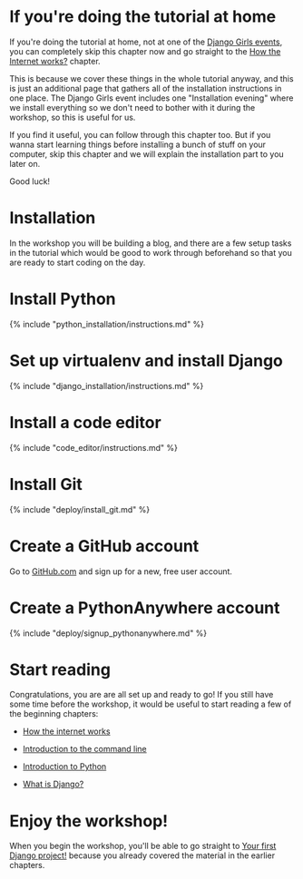 # If you're doing the tutorial at home

If you're doing the tutorial at home, not at one of the [Django Girls events](http://djangogirls.org/events/), you can completely skip this chapter now and go straight to the [How the Internet works?](../how_the_internet_works/README.md) chapter. 

This is because we cover these things in the whole tutorial anyway, and this is just an additional page that gathers all of the installation instructions in one place. The Django Girls event includes one "Installation evening" where we install everything so we don't need to bother with it during the workshop, so this is useful for us. 

If you find it useful, you can follow through this chapter too. But if you wanna start learning things before installing a bunch of stuff on your computer, skip this chapter and we will explain the installation part to you later on.

Good luck!

# Installation
In the workshop you will be building a blog, and there are a few setup tasks in the tutorial which would be good to work through beforehand so that you are ready to start coding on the day.

# Install Python
{% include "python_installation/instructions.md" %}

# Set up virtualenv and install Django
{% include "django_installation/instructions.md" %}

# Install a code editor
{% include "code_editor/instructions.md" %}

# Install Git
{% include "deploy/install_git.md" %}

# Create a GitHub account
Go to [GitHub.com](http://www.github.com) and sign up for a new, free user account.

# Create a PythonAnywhere account
{% include "deploy/signup_pythonanywhere.md" %}


# Start reading

Congratulations, you are are all set up and ready to go! If you still have some time before the workshop, it would be useful to start reading a few of the beginning chapters:

* [How the internet works](../how_the_internet_works/README.md)

* [Introduction to the command line](../intro_to_command_line/README.md)

* [Introduction to Python](../intro_to_command_line/README.md)

* [What is Django?](../django/README.md)


# Enjoy the workshop!

When you begin the workshop, you'll be able to go straight to [Your first Django project!](../django_start_project/README.md) because you already covered the material in the earlier chapters.

